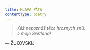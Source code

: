 ```yaml
---
title: HLAVA PÁTÁ
contentType: poetry
---
```


<section>

> _Kéž nepoznáš těch hrozných snů,  
> ó moje Světlano!_

— ŽUKOVSKIJ

</section>

